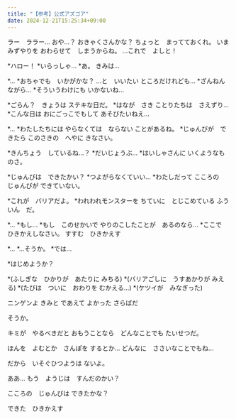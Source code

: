 ```yaml
---
title: "【参考】公式アズゴア"
date: 2024-12-21T15:25:34+09:00
---
```

ラー　ララー…
おや…？
おきゃくさんかな？
ちょっと　まってておくれ。
いま　みずやりを
おわらせて　しまうからね。
…これで　よしと！

*ハロー！
*いらっしゃ…
*あ。
きみは…

*…
*おちゃでも　いかがかな？
…と　いいたい
ところだけれども…
*ざんねんながら…
*そういうわけにも
いかないね…

*ごらん？　きょうは
ステキな日だ。
*はなが　さき
ことりたちは　さえずり…
*こんな日は
おにごっこでもして
あそびたいねえ…

*…
*わたしたちには
やらなくては　ならない
ことがあるね。
*じゅんびが　できたら
このさきの　へやに
きなさい。

*きんちょう　しているね…？
*だいじょうぶ…
*はいしゃさんに
いくようなものさ。

*じゅんびは　できたかい？
*つよがらなくていい…
*わたしだって
こころの　じゅんびが
できていない。

*これが　バリアだよ。
*われわれモンスターを
ちていに　とじこめている
ふういん　だ。

*…
*もし…
*もし　このせかいで
やりのこしたことが　あるのなら…
*ここで　ひきかえしなさい。
すすむ　ひきかえす

*…
*…そうか。
*では…

*はじめようか？

*(ふしぎな　ひかりが　あたりに
みちる)
*(バリアごしに　うすあかりが
みえる)
*(たびは　ついに　おわりを
むかえる…)
*(ケツイが　みなぎった)

ニンゲンよ
きみと
であえて
よかった
さらばだ


そうか。

キミが　やるべきだと
おもうことなら　どんなことでも
たいせつだ。

ほんを　よむとか　さんぽを
するとか…
どんなに　ささいなことでもね…

だから　いそぐひつようは
ないよ。


ああ…
もう　ようじは　すんだのかい？

こころの　じゅんびは
できたかな？

できた　ひきかえす
